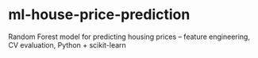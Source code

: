 # ml-house-price-prediction
Random Forest model for predicting housing prices – feature engineering, CV evaluation, Python + scikit-learn
